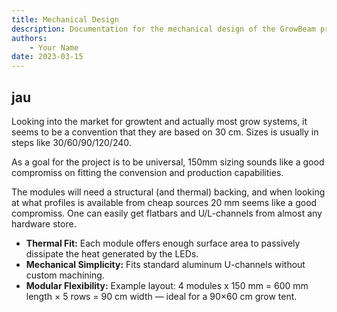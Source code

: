 ```yaml
---
title: Mechanical Design
description: Documentation for the mechanical design of the GrowBeam project.
authors:
    - Your Name
date: 2023-03-15
---
```



## jau

Looking into the market for growtent and actually most grow systems, it seems to be a convention that they are based on 30 cm. Sizes is usually in steps like 30/60/90/120/240. 

As a goal for the project is to be universal, 150mm sizing sounds like a good compromiss on fitting the convension and production capabilities. 

The modules will need a structural (and thermal) backing, and when looking at what profiles is available from cheap sources 20 mm seems like a good compromiss. One can easily get flatbars and U/L-channels from almost any hardware store.

- **Thermal Fit:** Each module offers enough surface area to passively dissipate the heat generated by the LEDs.  
- **Mechanical Simplicity:** Fits standard aluminum U-channels without custom machining.  
- **Modular Flexibility:** Example layout: 4 modules x 150 mm = 600 mm length × 5 rows = 90 cm width — ideal for a 90×60 cm grow tent.


